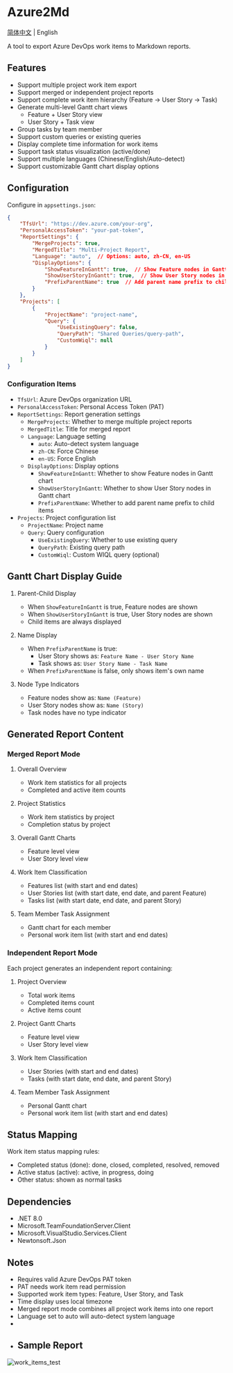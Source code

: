 # Azure2Md

[简体中文](README.md) | English

A tool to export Azure DevOps work items to Markdown reports.

## Features

- Support multiple project work item export
- Support merged or independent project reports
- Support complete work item hierarchy (Feature -> User Story -> Task)
- Generate multi-level Gantt chart views
  - Feature + User Story view
  - User Story + Task view
- Group tasks by team member
- Support custom queries or existing queries
- Display complete time information for work items
- Support task status visualization (active/done)
- Support multiple languages (Chinese/English/Auto-detect)
- Support customizable Gantt chart display options

## Configuration

Configure in `appsettings.json`:

```json
{
    "TfsUrl": "https://dev.azure.com/your-org",
    "PersonalAccessToken": "your-pat-token",
    "ReportSettings": {
        "MergeProjects": true,
        "MergedTitle": "Multi-Project Report",
        "Language": "auto",  // Options: auto, zh-CN, en-US
        "DisplayOptions": {
            "ShowFeatureInGantt": true,  // Show Feature nodes in Gantt chart
            "ShowUserStoryInGantt": true,  // Show User Story nodes in Gantt chart
            "PrefixParentName": true  // Add parent name prefix to child items
        }
    },
    "Projects": [
        {
            "ProjectName": "project-name",
            "Query": {
                "UseExistingQuery": false,
                "QueryPath": "Shared Queries/query-path",
                "CustomWiql": null
            }
        }
    ]
}
```

### Configuration Items

- `TfsUrl`: Azure DevOps organization URL
- `PersonalAccessToken`: Personal Access Token (PAT)
- `ReportSettings`: Report generation settings
  - `MergeProjects`: Whether to merge multiple project reports
  - `MergedTitle`: Title for merged report
  - `Language`: Language setting
    - `auto`: Auto-detect system language
    - `zh-CN`: Force Chinese
    - `en-US`: Force English
  - `DisplayOptions`: Display options
    - `ShowFeatureInGantt`: Whether to show Feature nodes in Gantt chart
    - `ShowUserStoryInGantt`: Whether to show User Story nodes in Gantt chart
    - `PrefixParentName`: Whether to add parent name prefix to child items
- `Projects`: Project configuration list
  - `ProjectName`: Project name
  - `Query`: Query configuration
    - `UseExistingQuery`: Whether to use existing query
    - `QueryPath`: Existing query path
    - `CustomWiql`: Custom WIQL query (optional)

## Gantt Chart Display Guide

1. Parent-Child Display
   - When `ShowFeatureInGantt` is true, Feature nodes are shown
   - When `ShowUserStoryInGantt` is true, User Story nodes are shown
   - Child items are always displayed

2. Name Display
   - When `PrefixParentName` is true:
     - User Story shows as: `Feature Name - User Story Name`
     - Task shows as: `User Story Name - Task Name`
   - When `PrefixParentName` is false, only shows item's own name

3. Node Type Indicators
   - Feature nodes show as: `Name (Feature)`
   - User Story nodes show as: `Name (Story)`
   - Task nodes have no type indicator

## Generated Report Content

### Merged Report Mode

1. Overall Overview
   - Work item statistics for all projects
   - Completed and active item counts

2. Project Statistics
   - Work item statistics by project
   - Completion status by project

3. Overall Gantt Charts
   - Feature level view
   - User Story level view

4. Work Item Classification
   - Features list (with start and end dates)
   - User Stories list (with start date, end date, and parent Feature)
   - Tasks list (with start date, end date, and parent Story)

5. Team Member Task Assignment
   - Gantt chart for each member
   - Personal work item list (with start and end dates)

### Independent Report Mode

Each project generates an independent report containing:

1. Project Overview
   - Total work items
   - Completed items count
   - Active items count

2. Project Gantt Charts
   - Feature level view
   - User Story level view

3. Work Item Classification
   - User Stories (with start and end dates)
   - Tasks (with start date, end date, and parent Story)

4. Team Member Task Assignment
   - Personal Gantt chart
   - Personal work item list (with start and end dates)

## Status Mapping

Work item status mapping rules:
- Completed status (done): done, closed, completed, resolved, removed
- Active status (active): active, in progress, doing
- Other status: shown as normal tasks

## Dependencies

- .NET 8.0
- Microsoft.TeamFoundationServer.Client
- Microsoft.VisualStudio.Services.Client
- Newtonsoft.Json

## Notes

- Requires valid Azure DevOps PAT token
- PAT needs work item read permission
- Supported work item types: Feature, User Story, and Task
- Time display uses local timezone
- Merged report mode combines all project work items into one report
- Language set to auto will auto-detect system language
- 
- ## Sample Report
![work_items_test](media/work_items_test.png)